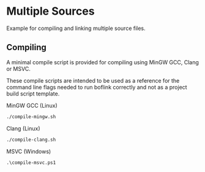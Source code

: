 # Multiple Sources
Example for compiling and linking multiple source files.

## Compiling
A minimal compile script is provided for compiling using MinGW GCC, Clang or MSVC.

These compile scripts are intended to be used as a reference for the command line flags
needed to run boflink correctly and not as a project build script template.

MinGW GCC (Linux)
```bash
./compile-mingw.sh
```

Clang (Linux)
```bash
./compile-clang.sh
```

MSVC (Windows)
```shell
.\compile-msvc.ps1
```
